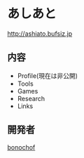 # あしあと
http://ashiato.bufsiz.jp

## 内容
* Profile(現在は非公開)
* Tools
* Games
* Research
* Links

## 開発者
[bonochof](https://github.com/bonochof)
